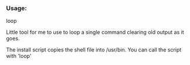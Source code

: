 ### Usage:
loop <command>

Little tool for me to use to loop a single command clearing old output as it goes.

The install script copies the shell file into /usr/bin.
You can call the script with 'loop'
